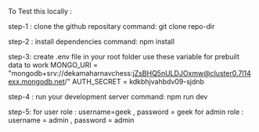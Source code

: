 To Test this locally :

step-1 : clone the github repositary
        command: git clone repo-dir


step-2 : install dependencies
        command: npm install

step-3: create .env file in your root folder 
        use these variable for prebuilt data to work
        MONGO_URI = "mongodb+srv://dekamaharnavchess:jZsBHQ5nULDJOxmw@cluster0.7l14exx.mongodb.net/"
        AUTH_SECRET = kdkbhjvahbdv09-sjdnb



step-4 :  run your development server
        command:  npm run dev

step-5: for user role : username=geek , password = geek
        for admin role : username = admin , password = admin